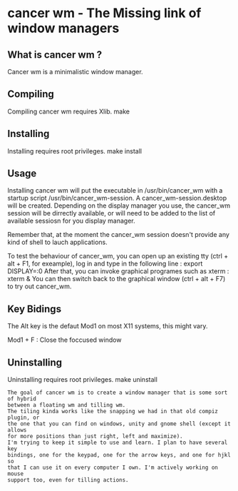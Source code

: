 cancer wm - The Missing link of window managers
===============================================

What is cancer wm ?
-------------------
Cancer wm is a minimalistic window manager.

Compiling
---------
Compiling cancer wm requires Xlib.
    make

Installing
----------
Installing requires root privileges.
    make install

Usage
-----
Installing cancer wm will put the executable in /usr/bin/cancer_wm with a startup script /usr/bin/cancer_wm-session. A cancer_wm-session.desktop will be created.
Depending on the display manager you use, the cancer_wm session will be dirrectly available, or will need to be added to the list of available sessiosn for you display manager.

Remember that, at the moment the cancer_wm session doesn't provide any kind of shell to lauch applications.

To test the behaviour of cancer_wm, you can open up an existing tty (ctrl + alt + F1, for exeample), log in and type in the following line :
    export DISPLAY=:0
After that, you can invoke graphical programes such as xterm :
    xterm &
You can then switch back to the graphical window (ctrl + alt + F7) to try out cancer_wm.

Key Bidings
-----------

The Alt key is the defaut Mod1 on most X11 systems, this might vary.

Mod1 + F : Close the foccused window



Uninstalling
------------
Uninstalling requires root privileges.
    make uninstall

    The goal of cancer wm is to create a window manager that is some sort of hybrid
    between a floating wm and tilling wm.
    The tiling kinda works like the snapping we had in that old compiz plugin, or
    the one that you can find on windows, unity and gnome shell (except it allows
    for more positions than just right, left and maximize).
    I'm trying to keep it simple to use and learn. I plan to have several key
    bindings, one for the keypad, one for the arrow keys, and one for hjkl so
    that I can use it on every computer I own. I'm actively working on mouse
    support too, even for tilling actions.
